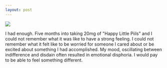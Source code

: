 ```yaml
---
layout: post
---
```

<img src="{{ site.baseurl }}/images/citalopram.jpg" class="fit image">

I had enough. Five months into taking 20mg of "Happy Little Piils" and I could not remember what it was like to have a strong feeling. I could not remember what it felt like to be worried for someone I cared about or be excited about something I had accomplished. My mood, oscillating between indifference and disdain often resulted in emotional disphoria. I would pay to be able to feel something different.
